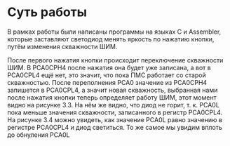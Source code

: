 # Суть работы

В рамках работы были написаны программы на языках C и Assembler, которые заставляют светодиод менять яркость по нажатию кнопки, путём изменения скважности ШИМ. 

После первого нажатия кнопки происходит переключение скважности ШИМ. В PCA0CPH4 после нажатия она будет уже записана, а вот в  PCA0CPL4 ещё нет, это значит, что пока ПМС работает со старой скважностью. После переполнения PCA0 значение из  PCA0CPH4 запишется в  PCA0CPL4, а значит новая скважность, выбранная нами после нажатия кнопки теперь определяет работу ШИМ, этот момент видно на рисунке 3.3. На нём же видно, что диод не горит, т. к. PCA0L пока меньше значения скважности, записанного в регистр  PCA0CPL4. На рисунке 3.4 можно увидеть, как значение PCA0L равно значению в регистре  PCA0CPL4 и диод светиться. То же самое мы увидим вплоть до обнуления PCA0L
